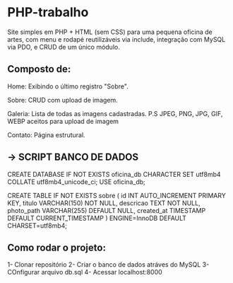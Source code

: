 # PHP-trabalho

Site simples em PHP + HTML (sem CSS) para uma pequena oficina de artes, com menu e rodapé reutilizáveis via include, integração com MySQL via PDO, e CRUD de um único módulo.
## Composto de:
Home: Exibindo o último registro "Sobre".

Sobre: CRUD com upload de imagem.

Galeria: Lista de todas as imagens cadastradas.
P.S JPEG, PNG, JPG, GIF, WEBP aceitos para upload de imagem

Contato: Página estrutural.

## -> SCRIPT BANCO DE DADOS
CREATE DATABASE IF NOT EXISTS oficina_db
  CHARACTER SET utf8mb4 COLLATE utf8mb4_unicode_ci;
USE oficina_db;

CREATE TABLE IF NOT EXISTS sobre (
  id INT AUTO_INCREMENT PRIMARY KEY,
  titulo VARCHAR(150) NOT NULL,
  descricao TEXT NOT NULL,
  photo_path VARCHAR(255) DEFAULT NULL,
  created_at TIMESTAMP DEFAULT CURRENT_TIMESTAMP
) ENGINE=InnoDB DEFAULT CHARSET=utf8mb4;


## Como rodar o projeto:
1- Clonar repositório
2- Criar o banco de dados atráves do MySQL
3- COnfigurar arquivo db.sql
4- Acessar localhost:8000


